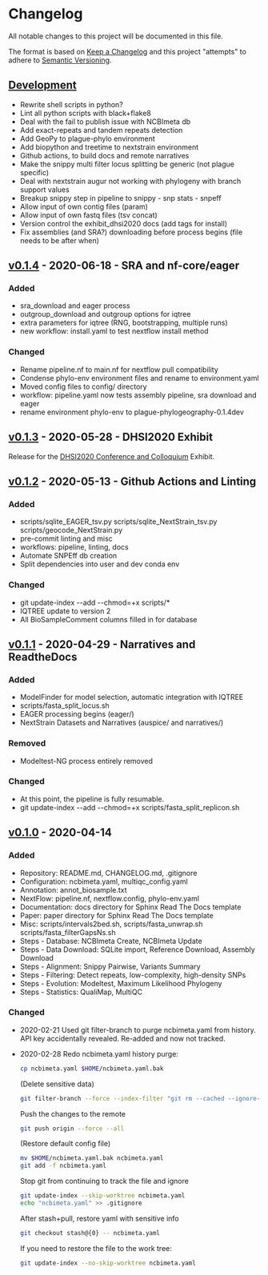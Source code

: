 # Changelog

All notable changes to this project will be documented in this file.

The format is based on [Keep a Changelog](http://keepachangelog.com/en/1.0.0/)
and this project "attempts" to adhere to [Semantic Versioning](http://semver.org/spec/v2.0.0.html).

## [Development]

- Rewrite shell scripts in python?
- Lint all python scripts with black+flake8
- Deal with the fail to publish issue with NCBImeta db
- Add exact-repeats and tandem repeats detection
- Add GeoPy to plague-phylo environment
- Add biopython and treetime to nextstrain environment
- Github actions, to build docs and remote narratives
- Make the snippy multi filter locus splitting be generic (not plague specific)
- Deal with nextstrain augur not working with phylogeny with branch support values
- Breakup snippy step in pipeline to snippy - snp stats - snpeff
- Allow input of own contig files (param)
- Allow input of own fastq files (tsv concat)
- Version control the exhibit_dhsi2020 docs (add tags for install)
- Fix assemblies (and SRA?) downloading before process begins (file needs to be after when)

## [v0.1.4] - 2020-06-18 - SRA and nf-core/eager

### Added

- sra_download and eager process
- outgroup_download and outgroup options for iqtree
- extra parameters for iqtree (RNG, bootstrapping, multiple runs)
- new workflow: install.yaml to test nextflow install method

### Changed

- Rename pipeline.nf to main.nf for nextflow pull compatibility
- Condense phylo-env environment files and rename to environment.yaml
- Moved config files to config/ directory
- workflow: pipeline.yaml now tests assembly pipeline, sra download and eager
- rename environment phylo-env to plague-phylogeography-0.1.4dev

## [v0.1.3] - 2020-05-28 - DHSI2020 Exhibit

Release for the [DHSI2020 Conference and Colloquium](https://dhsi.org/dhsi-2020/#colloquium) Exhibit.

## [v0.1.2] - 2020-05-13 - Github Actions and Linting

### Added

- scripts/sqlite_EAGER_tsv.py scripts/sqlite_NextStrain_tsv.py scripts/geocode_NextStrain.py
- pre-commit linting and misc
- workflows: pipeline, linting, docs
- Automate SNPEff db creation
- Split dependencies into user and dev conda env

### Changed

- git update-index --add --chmod=+x scripts/*
- IQTREE update to version 2
- All BioSampleComment columns filled in for database

## [v0.1.1] - 2020-04-29 - Narratives and ReadtheDocs

### Added

- ModelFinder for model selection, automatic integration with IQTREE
- scripts/fasta_split_locus.sh
- EAGER processing begins  (eager/)
- NextStrain Datasets and Narratives (auspice/ and narratives/)

### Removed

- Modeltest-NG process entirely removed

### Changed

- At this point, the pipeline is fully resumable.
- git update-index --add --chmod=+x scripts/fasta_split_replicon.sh

## [v0.1.0] - 2020-04-14

### Added

- Repository: README.md, CHANGELOG.md, .gitignore
- Configuration: ncbimeta.yaml, multiqc_config.yaml
- Annotation: annot_biosample.txt
- NextFlow: pipeline.nf, nextflow.config, phylo-env.yaml
- Documentation: docs directory for Sphinx Read The Docs template
- Paper: paper directory for Sphinx Read The Docs template
- Misc: scripts/intervals2bed.sh, scripts/fasta_unwrap.sh scripts/fasta_filterGapsNs.sh
- Steps - Database: NCBImeta Create, NCBImeta Update
- Steps - Data Download: SQLite import, Reference Download, Assembly Download
- Steps - Alignment: Snippy Pairwise, Variants Summary
- Steps - Filtering: Detect repeats, low-complexity, high-density SNPs
- Steps - Evolution: Modeltest, Maximum Likelihood Phylogeny
- Steps - Statistics: QualiMap, MultiQC

### Changed

- 2020-02-21 Used git filter-branch to purge ncbimeta.yaml from history. API key accidentally revealed. Re-added and now not tracked.
- 2020-02-28 Redo ncbimeta.yaml history purge:

  ```bash
  cp ncbimeta.yaml $HOME/ncbimeta.yaml.bak
  ```

  (Delete sensitive data)

  ```bash
  git filter-branch --force --index-filter "git rm --cached --ignore-unmatch ncbimeta.yaml" --prune-empty --tag-name-filter cat -- --all
  ```

  Push the changes to the remote

  ```bash
  git push origin --force --all
  ```

  (Restore default config file)

  ```bash
  mv $HOME/ncbimeta.yaml.bak ncbimeta.yaml
  git add -f ncbimeta.yaml
  ```

  Stop git from continuing to track the file and ignore

  ```bash
  git update-index --skip-worktree ncbimeta.yaml
  echo "ncbimeta.yaml" >> .gitignore
  ```

  After stash+pull, restore yaml with sensitive info

  ```bash
  git checkout stash@{0} -- ncbimeta.yaml
  ```

  If you need to restore the file to the work tree:

  ```bash
  git update-index --no-skip-worktree ncbimeta.yaml
  ```

[Development]: https://github.com/ktmeaton/paper-phylogeography/compare/HEAD...dev
[v0.1.4]: https://github.com/ktmeaton/paper-phylogeography/compare/v0.1.3...HEAD
[v0.1.3]: https://github.com/ktmeaton/paper-phylogeography/compare/v0.1.2...v0.1.3
[v0.1.2]: https://github.com/ktmeaton/paper-phylogeography/compare/v0.1.1...v0.1.2
[v0.1.1]: https://github.com/ktmeaton/paper-phylogeography/compare/v0.1.0...v0.1.1
[v0.1.0]: https://github.com/ktmeaton/paper-phylogeography/compare/de952505c2a4ebbfdd7a6747896e3e7372c8030b...v0.1.0

<!-- markdownlint-disable-file MD024 -->
